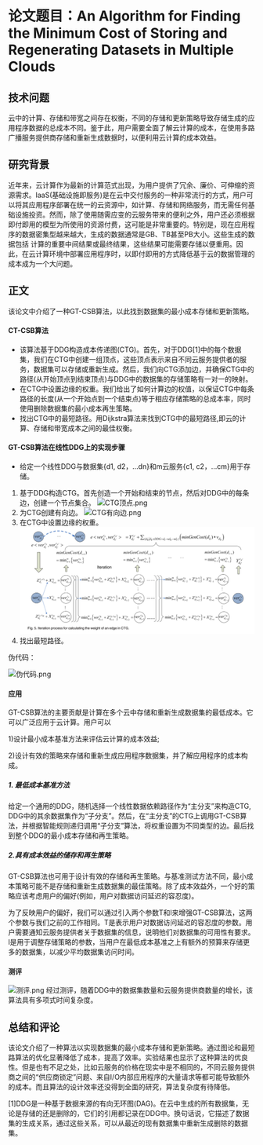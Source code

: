 
# 论文题目：An Algorithm for Finding the Minimum Cost of Storing and Regenerating Datasets in Multiple Clouds

## 技术问题
云中的计算、存储和带宽之间存在权衡，不同的存储和更新策略导致存储生成的应用程序数据的总成本不同。鉴于此，用户需要全面了解云计算的成本，在使用多路广播服务提供商存储和重新生成数据时，以便利用云计算的成本效益。
## 研究背景

近年来，云计算作为最新的计算范式出现，为用户提供了冗余、廉价、可伸缩的资源需求。IaaS(基础设施即服务)是在云中交付服务的一种非常流行的方式，用户可以将其应用程序部署在统一的云资源中，如计算、存储和网络服务，而无需任何基础设施投资。然而，除了使用随需应变的云服务带来的便利之外，用户还必须根据即付即用的模型为所使用的资源付费，这可能是非常重要的。特别是，现在应用程序的数据密集型越来越大，生成的数据通常是GB、TB甚至PB大小。这些生成的数据包括
计算的重要中间结果或最终结果，这些结果可能需要存储以便重用。因此，在云计算环境中部署应用程序时，以即付即用的方式降低基于云的数据管理的成本成为一个大问题。

## 正文
该论文中介绍了一种GT-CSB算法，以此找到数据集的最小成本存储和更新策略。

#### CT-CSB算法
- 该算法基于DDG构造成本传递图(CTG)。首先，对于DDG[1]中的每个数据集，我们在CTG中创建一组顶点，这些顶点表示来自不同云服务提供者的服务，数据集可以存储或重新生成。然后，我们向CTG添加边，并确保CTG中的路径(从开始顶点到结束顶点)与DDG中的数据集的存储策略有一对一的映射。
- 在CTG中设置边缘的权重。我们给出了如何计算边的权值，以保证CTG中每条路径的长度(从一个开始点到一个结束点)等于相应存储策略的总成本率，同时使用删除数据集的最小成本再生策略。
- 找出CTG中的最短路径。用Dijkstra算法来找到CTG中的最短路径,即云的计算、存储和带宽成本之间的最佳权衡。

#### GT-CSB算法在线性DDG上的实现步骤
- 给定一个线性DDG与数据集{d1, d2，…dn}和m云服务{c1, c2，…cm}用于存储。
1.  基于DDG构造CTG。首先创造一个开始和结束的节点，然后对DDG中的每条边，创建一个节点集合。  ![CTG顶点.png](https://i.loli.net/2019/06/29/5d1700945c5c412637.png)
2.  为CTG创建有向边。
![CTG有向边.png](https://i.loli.net/2019/06/29/5d1700946aaac94644.png)
3. 在CTG中设置边缘的权重。
![迭代](./迭代过程.png)
4. 找出最短路径。

伪代码：

![伪代码.png](https://i.loli.net/2019/06/29/5d1708daeaed671330.png)

#### 应用

GT-CSB算法的主要贡献是计算在多个云中存储和重新生成数据集的最低成本。它可以广泛应用于云计算。用户可以

1)设计最小成本基准方法来评估云计算的成本效益; 

2)设计有效的策略来存储和重新生成应用程序数据集，并了解应用程序的成本构成。

##### 1. 最低成本基准方法
给定一个通用的DDG，随机选择一个线性数据依赖路径作为“主分支”来构造CTG, DDG中的其余数据集作为“子分支”。然后，在“主分支”的CTG上调用GT-CSB算法，并根据智能规则递归调用“子分支”算法，将权重设置为不同类型的边。最后找到整个DDG的最小成本存储和再生策略。

##### 2.具有成本效益的储存和再生策略
GT-CSB算法也可用于设计有效的存储和再生策略。与基准测试方法不同，最小成本策略可能不是存储和重新生成数据集的最佳策略。除了成本效益外，一个好的策略应该考虑用户的偏好(例如，用户对数据访问延迟的容忍度)。

为了反映用户的偏好，我们可以通过引入两个参数T和l来增强GT-CSB算法，这两个参数与我们之前的工作相同。T是表示用户对数据访问延迟的容忍度的参数。用户需要通知云服务提供者关于数据集的信息，说明他们对数据集的可用性有要求。l是用于调整存储策略的参数，当用户在最低成本基准之上有额外的预算来存储更多的数据集，以减少平均数据集访问时间。

#### 测评
![测评.png](https://i.loli.net/2019/06/29/5d170c104802c24214.png)
经过测评，随着DDG中的数据集数量和云服务提供商数量的增长，该算法具有多项式时间复杂度。

## 总结和评论
该论文介绍了一种算法以实现数据集的最小成本存储和更新策略。通过图论和最短路算法的优化显著降低了成本，提高了效率。实验结果也显示了这种算法的优良性。但是也有不足之处，比如云服务的价格在现实中是不相同的，不同云服务提供商之间的“供应商锁定”问题、来自I/O内部应用程序的大量请求等都可能导致额外的成本。而且算法的设计效率还没得到全面的研究，算法复杂度有待降低。


[1]DDG是一种基于数据来源的有向无环图(DAG)。在云中生成的所有数据集，无论是存储的还是删除的，它们的引用都记录在DDG中。换句话说，它描述了数据集的生成关系，通过这些关系，可以从最近的现有数据集中重新生成删除的数据集。


